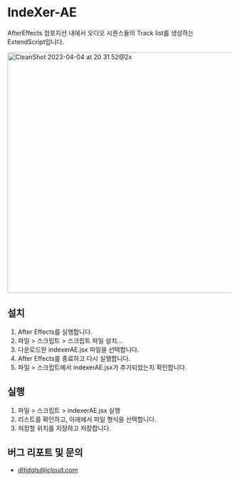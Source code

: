 # IndeXer-AE
AfterEffects 컴포지션 내에서 오디오 시퀀스들의 Track list를 생성하는 ExtendScript입니다.

<img width="542" alt="CleanShot 2023-04-04 at 20 31 52@2x" src="https://user-images.githubusercontent.com/60502718/229778665-05f73900-ab39-42b8-822e-193916b9510a.png">

## 설치
1. After Effects를 실행합니다.
2. 파일 > 스크립트 > 스크립트 파일 설치...
3. 다운로드한 indexerAE.jsx 파일을 선택합니다.
4. After Effects를 종료하고 다시 실행합니다.
5. 파일 > 스크립트에서 indexerAE.jsx가 추가되었는지 확인합니다.

## 실행
1. 파일 > 스크립트 > indexerAE.jsx 실행
2. 리스트를 확인하고, 아래에서 파일 형식을 선택합니다.
3. 저장할 위치를 지정하고 저장합니다.

## 버그 리포트 및 문의
- dltjdqls@icloud.com
